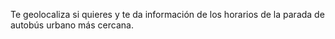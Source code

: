 Te geolocaliza si quieres y te da información de los horarios de la parada de autobús urbano más cercana.
